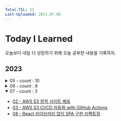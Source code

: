```yaml
---
Total-TIL: 21
Last-Uploaded: 2023.07.08
---
```


# Today I Learned

오늘보다 내일 더 성장하기 위해 오늘 공부한 내용을 기록하자.

## 2023

<details>
<summary>05 - count : 10</summary>

- [18 - JS 스코프](./2023/05/18.md)
- [19 - JS 암묵적 전역 변수, void](./2023/05/19.md)
- [20 - MySQL DATE_FORMAT, COUNT 0 포함, SELECT 조건부](./2023/05/20.md)
- [21 - CS OSI 7계층](./2023/05/21.md)
- [22 - CS REST/RESTful API](./2023/05/22.md)
- [23 - CS 크롬 개발 도구 네트워크 탭, HTTP RFC, 주소체계](./2023/05/23.md)
- [24 - CS HTTP Method, 안전한 메서드와 멱등성 메서드, 상태 코드](./2023/05/24.md)
- [25 - JS 스코프 체인](./2023/05/25.md)
- [26 - CS Header - 컨텐츠 협상과 MIME Type, Keep-Alive, Date, Transfer-Encoding, Authorization, Allow, Referer, 커스텀 헤더](./2023/05/26.md)
- [27 - CS Header - Cookie, Cache, 캐시 신선도 검사, CORS](./2023/05/27.md)

</details>

<details>
<summary>06 - count : 8</summary>

- [05 - 원티드 프리온보딩 FE 챌린지 6월 Day-1 참고](./2023/06/05.md)
- [10 - 원티드 프리온보딩 FE 챌린지 6월 Day-2 참고](./2023/06/10.md)
- [12 - JS - Node.js 와 npm](./2023/06/12.md)
- [13 - 원티드 프리온보딩 FE 챌린지 6월 Day-3 참고](./2023/06/13.md)
- [16 - JS - webpack 과 entry](./2023/06/16.md)
- [17 - 원티드 프리온보딩 FE 챌린지 6월 Day-4 참고](./2023/06/17.md)
- [25 - JS - webpack의 loader와 plugin](./2023/06/25.md)
- [27 - Git - pre-commit과 pre-push(feat. eslint, prettier, lint-staged)](./2023/06/27.md)

</details>

<details open>
<summary>07 - count : 3</summary>

- [02 - AWS S3 정적 사이트 배포](./2023/07/02.md)
- [03 - AWS S3 CI/CD 자동화 with GitHub Actions](./2023/07/02.md)
- [08 - React 라이브러리 없이 SPA 구현 리팩토링](./2023/07/08.md)

</details>
